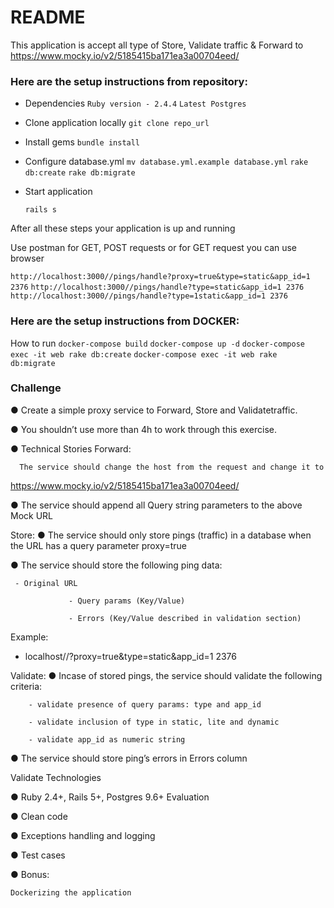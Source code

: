# README

​This application is accept all type of Store​, ​Validate​ traffic & Forward to https://www.mocky.io/v2/5185415ba171ea3a00704eed/

### Here are the setup instructions from repository:

* Dependencies
   `Ruby version - 2.4.4`
   `Latest Postgres`

* Clone application locally
   `git clone repo_url`

* Install gems
   `bundle install`

* Configure database.yml
   `mv database.yml.example database.yml`
   `rake db:create`
   `rake db:migrate`

* Start application

	`rails s`

After all these steps your application is up and running

Use postman for GET, POST requests or for GET request you can use browser

`http://localhost:3000//pings/handle?proxy=true&type=static&app_id=1 2376` 
`http://localhost:3000//pings/handle?type=static&app_id=1 2376`
`http://localhost:3000//pings/handle?type=1static&app_id=1 2376`



### Here are the setup instructions from DOCKER:

How to run
	`docker-compose build`
	`docker-compose up -d`
	`docker-compose exec -it web rake db:create`
	`docker-compose exec -it web rake db:migrate`


### Challenge

● Create a simple proxy service to ​Forward, Store​ and ​Validate​ traffic.

● You shouldn’t use more than 4h to work through this exercise.

● Technical Stories Forward:

      The service should change the host from the request and change it to
  https://www.mocky.io/v2/5185415ba171ea3a00704eed/

● The service should append all Query string parameters to the above Mock URL 


Store:
 ● The service should only store pings (traffic) in a database when the URL has a query parameter ​proxy=true

 ● The service should store the following ping data: 

     - Original URL

                 - Query params (Key/Value)

                 - Errors (Key/Value described in validation section)

Example:
- localhost/<controller>/<action>?proxy=true&type=static&app_id=1 2376



Validate:
● Incase of stored pings, the service should validate the following criteria: 

		- validate presence of query params: type​ and ​app_id

		- validate inclusion of ​type​ in s​tatic​, ​lite​ and ​dynamic

		- validate ​app_id​ as numeric string

● The service should store ping’s errors in ​Errors​ column

Validate Technologies

● Ruby 2.4+, Rails 5+, Postgres 9.6+ Evaluation

● Clean code

● Exceptions handling and logging

● Test cases

● Bonus: 

    Dockerizing the application
